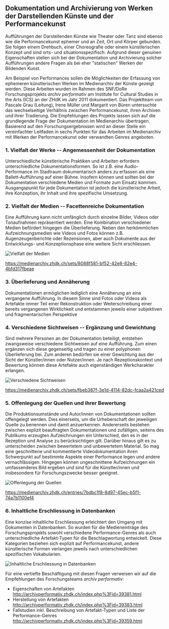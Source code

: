## Dokumentation und Archivierung von Werken der Darstellenden Künste und der Performancekunst

Aufführungen der Darstellenden Künste wie Theater oder Tanz sind ebenso wie die Performancekunst ephemer und an Zeit, Ort und Körper gebunden. Sie folgen einem Drehbuch, einer Choreografie oder einem künstlerischen Konzept und sind orts- und situationsspezifisch. Aufgrund dieser genuinen Eigenschaften stellen sich bei der Dokumentation und Archivierung solcher Aufführungen andere Fragen als bei eher "statischen" Werken der Bildenden Kunst.

Am Beispiel von Performances sollen die Möglichkeiten der Erfassung von ephemeren künstlerischen Werken im Medienarchiv der Künste gezeigt werden. Diese Arbeiten wurden im Rahmen des SNF/DoRe Forschungsprojekts *archiv performativ* am Institute for Cultural Studies in the Arts (ICS) an der ZHdK im Jahr 2011 dokumentiert. Das Projektteam von Pascale Grau (Leitung), Irene Müller und Margarit von Büren untersuchte das wechselseitige Verhältnis zwischen Performancekunst, ihren Archiven und ihrer Tradierung. Die Empfehlungen des Projekts lassen sich auf die grundlegende Frage der Dokumentation im Medienarchiv übertragen. Basierend auf den Forschungsergebnissen wird an dieser Stelle ein vereinfachter Leitfaden in sechs Punkten für das Arbeiten im Medienarchiv mit Werken der Performancekunst oder verwandten Genres angeboten.

### 1. Vielfalt der Werke -- Angemessenheit der Dokumentation

Unterschiedliche künstlerische Praktiken und Arbeiten erfordern unterschiedliche Dokumentationsformen. So ist z.B. eine Audio-Performance im Stadtraum dokumentarisch anders zu erfassen als eine Ballett-Aufführung auf einer Bühne. Insofern können und sollten bei der Dokumentation verschiedene Medien und Formate zum Einsatz kommen. Ausgangspunkt für jede Dokumentation ist jedoch die künstlerische Arbeit, ihre Konzeption, ihr Inhalt und ihre spezifische Umsetzung.

### 2. Vielfalt der Medien -- Facettenreiche Dokumentation

Eine Aufführung kann nicht umfänglich durch einzelne Bilder, Videos oder Tonaufnahmen repräsentiert werden. Eine Kombination verschiedener Medien befördert hingegen die Überlieferung. Neben den herkömmlichen Aufzeichnungsmedien wie Videos und Fotos können z.B. Augenzeugenberichte oder Rezensionen, aber auch Dokumente aus der Entwicklungs- und Konzeptionsphase eine weitere Sicht erschliessen.

![Vielfalt der Medien](images/performingarts1.jpg "Vielfalt der Medien")

<https://medienarchiv.zhdk.ch/sets/8088f581-bf52-42e8-82e4-4bfd317fbeae>

### 3. Überlieferung und Annäherung

Dokumentationen ermöglichen lediglich eine Annäherung an eine vergangene Aufführung. In diesem Sinne sind Fotos oder Videos als Artefakte immer Teil einer Rekonstruktion oder Weiterschreibung einer bereits vergangenen Wirklichkeit und entstammen jeweils einer subjektiven und fragmentarischen Perspektive

### 4. Verschiedene Sichtweisen -- Ergänzung und Gewichtung

Sind mehrere Personen an der Dokumentation beteiligt, entstehen zwangsweise verschiedene Sichtweisen auf eine Aufführung. Zum einen ergänzen sich diese gegenseitig und tragen zu einer polyphonen Überlieferung bei. Zum anderen bedürfen sie einer Gewichtung aus der Sicht der Künstler/innen oder Nutzer/innen. Je nach Rezeptionskontext und Bewertung können diese Artefakte auch eigenständigen Werkcharakter erlangen.

![Verschiedene Sichtweisen](images/performingarts2.jpg "Verschiedene Sichtweisen")

<https://medienarchiv.zhdk.ch/sets/fbeb387f-3e1d-4114-82dc-fcaa2a421ced>

### 5. Offenlegung der Quellen und ihrer Bewertung

Die Produktionsumstände und Autor/innen von Dokumentationen sollten offengelegt werden. Dies einerseits, um die Urheberschaft der jeweiligen Quelle zu benennen und damit anzuerkennen. Andererseits bestehen zwischen explizit beauftragten Dokumentationen und zufälligen, seitens des Publikums erzeugten Aufzeichnungen ein Unterschied, den es in der Rezeption und Analyse zu berücksichtigen gilt. Darüber hinaus gilt es zu unterscheiden zwischen bewertetem und unbewertetem Material. So mag eine geschnittene und kommentierte Videodokumentation ihren Schwerpunkt auf bestimmte Aspekte einer Performance legen und andere vernachlässigen. Hingegen können ungeschnittene Aufzeichnungen ein umfassenderes Bild ergeben und sind für die Künstler/innen und insbesondere für Forschungszwecke besser geeignet.

![Offenlegung der Quellen](images/performingarts3.jpg "Offenlegung der Quellen")

<https://medienarchiv.zhdk.ch/entries/7bdbc1f8-8d97-45ec-b5f1-74a7b1100ef4>

### 6. Inhaltliche Erschliessung in Datenbanken

Eine konzise inhaltliche Erschliessung erleichtert den Umgang mit Dokumenten in Datenbanken. So wurden für die Medieneinträge des Forschungsprojekts sowohl verschiedene Performance-Genres als auch unterschiedliche Artefakt-Typen für die Beschlagwortung entwickelt. Diese Kategorien beziehen sich explizit auf Performancekunst, andere künstlerische Formen verlangen jeweils nach unterschiedlichen spezifischen Vokabularien.

![Inhaltliche Erschliessung in Datenbanken](images/performingarts4.jpg "Inhaltliche Erschliessung in Datenbanken")

Für eine vertiefte Beschäftigung mit diesen Fragen verweisen wir auf die Empfehlungen des Forschungsteams *archiv performativ*:

* Eigenschaften von Artefakten  
<http://archivperformativ.zhdk.ch/index.php%3Fid=39381.html>
* Herstellung von Artefakten  
<http://archivperformativ.zhdk.ch/index.php%3Fid=39383.html>
* Fallstudien inkl. Beschreibung von Artefakt-Typen und Liste der Performance-Genres  
<http://archivperformativ.zhdk.ch/index.php%3Fid=39359.html>
